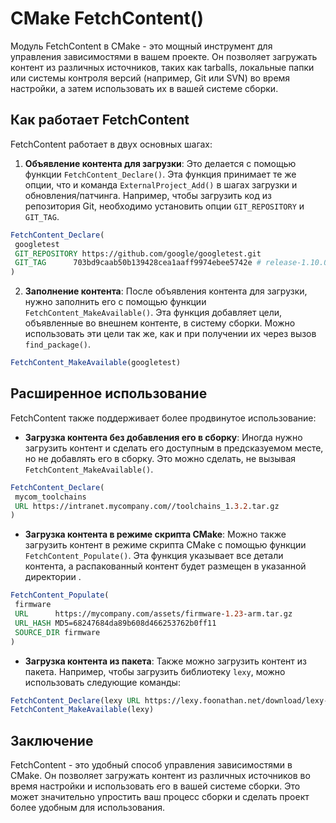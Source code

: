# CMake FetchContent()

Модуль FetchContent в CMake - это мощный инструмент для управления зависимостями в вашем проекте. Он позволяет загружать контент из различных источников, таких как tarballs, локальные папки или системы контроля версий (например, Git или SVN) во время настройки, а затем использовать их в вашей системе сборки.

## Как работает FetchContent

FetchContent работает в двух основных шагах:

1. **Объявление контента для загрузки**: Это делается с помощью функции `FetchContent_Declare()`. Эта функция принимает те же опции, что и команда `ExternalProject_Add()` в шагах загрузки и обновления/патчинга. Например, чтобы загрузить код из репозитория Git, необходимо установить опции `GIT_REPOSITORY` и `GIT_TAG`.

```cmake
FetchContent_Declare(
 googletest
 GIT_REPOSITORY https://github.com/google/googletest.git
 GIT_TAG      703bd9caab50b139428cea1aaff9974ebee5742e # release-1.10.0
)
```

2. **Заполнение контента**: После объявления контента для загрузки, нужно заполнить его с помощью функции `FetchContent_MakeAvailable()`. Эта функция добавляет цели, объявленные во внешнем контенте, в систему сборки. Можно использовать эти цели так же, как и при получении их через вызов `find_package()`.

```cmake
FetchContent_MakeAvailable(googletest)
```

## Расширенное использование

FetchContent также поддерживает более продвинутое использование:

- **Загрузка контента без добавления его в сборку**: Иногда нужно загрузить контент и сделать его доступным в предсказуемом месте, но не добавлять его в сборку. Это можно сделать, не вызывая `FetchContent_MakeAvailable()`.

```cmake
FetchContent_Declare(
 mycom_toolchains
 URL https://intranet.mycompany.com//toolchains_1.3.2.tar.gz
)
```

- **Загрузка контента в режиме скрипта CMake**: Можно также загрузить контент в режиме скрипта CMake с помощью функции `FetchContent_Populate()`. Эта функция указывает все детали контента, а распакованный контент будет размещен в указанной директории .

```cmake
FetchContent_Populate(
 firmware
 URL      https://mycompany.com/assets/firmware-1.23-arm.tar.gz
 URL_HASH MD5=68247684da89b608d466253762b0ff11
 SOURCE_DIR firmware
)
```

- **Загрузка контента из пакета**: Также можно загрузить контент из пакета. Например, чтобы загрузить библиотеку `lexy`, можно использовать следующие команды:

```cmake
FetchContent_Declare(lexy URL https://lexy.foonathan.net/download/lexy-src.zip)
FetchContent_MakeAvailable(lexy)
```

## Заключение

FetchContent - это удобный способ управления зависимостями в CMake. Он позволяет загружать контент из различных источников во время настройки и использовать его в вашей системе сборки. Это может значительно упростить ваш процесс сборки и сделать проект более удобным для использования.